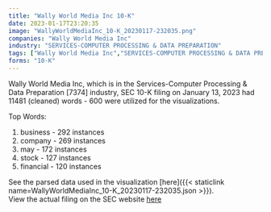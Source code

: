 ```yaml
---
title: "Wally World Media Inc 10-K"
date: 2023-01-17T23:20:35
image: "WallyWorldMediaInc_10-K_20230117-232035.png"
companies: "Wally World Media Inc"
industry: "SERVICES-COMPUTER PROCESSING & DATA PREPARATION"
tags: ["Wally World Media Inc","SERVICES-COMPUTER PROCESSING & DATA PREPARATION","01-13-2023","10-K"]
forms: "10-K"
---
```

Wally World Media Inc, which is in the Services-Computer Processing & Data Preparation [7374] industry, SEC 10-K filing on January 13, 2023 had 11481 (cleaned) words - 600 were utilized for the visualizations.

Top Words:
1. business - 292 instances
2. company - 269 instances
3. may - 172 instances
4. stock - 127 instances
5. financial - 120 instances


See the parsed data used in the visualization [here]({{< staticlink name=WallyWorldMediaInc_10-K_20230117-232035.json >}}).  
View the actual filing on the SEC website [here](https://www.sec.gov/Archives/edgar/data/1555214/0001493152-23-001434.txt)
